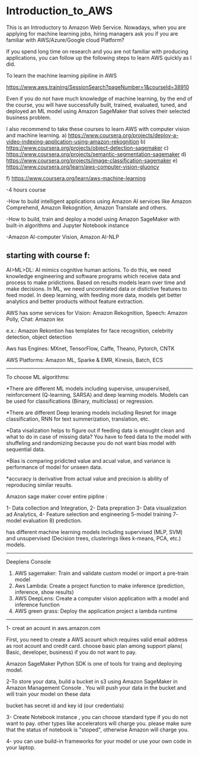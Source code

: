 # Introduction_to_AWS

This is an Introductory to Amazon Web Service. Nowadays, when you are applying for machine learning jobs, hiring managers ask you if you are familiar with AWS/Azure/Google cloud Platform? 

If you spend long time on research and you are not familiar with producing applications, you can follow up the following steps to learn AWS quickly as I did. 

To learn the machine learning pipiline in AWS

https://www.aws.training/SessionSearch?pageNumber=1&courseId=38910

Even if you do not have much knowledge of machine learning, by the end of the course, you will have successfully built, trained, evaluated, tuned, and deployed an ML model using Amazon SageMaker that solves their selected business problem. 

I also recommend to take these courses to learn AWS with computer vision and machine learning.
a)
https://www.coursera.org/projects/deploy-a-video-indexing-application-using-amazon-rekognition
b)
https://www.coursera.org/projects/object-detection-sagemaker
c)
https://www.coursera.org/projects/semantic-segmentation-sagemaker
d)
https://www.coursera.org/projects/image-classification-sagemaker
e)
https://www.coursera.org/learn/aws-computer-vision-gluoncv

f)
https://www.coursera.org/learn/aws-machine-learning   

-4 hours course

-How to build intelligent applications using Amazon AI services like Amazon Comprehend, Amazon Rekognition, Amazon Translate and others.

-How to build, train and deploy a model using Amazon SageMaker with built-in algorithms and Jupyter Notebook instance

-Amazon AI-computer Vision, Amazon AI-NLP


starting with course f: 
-----------------------------------------------------------------------------------------------------------------------------------------------------------------

AI>ML>DL: AI mimics cognitive human actions. To do this, we need knowledge engineering and software programs  which receive data and process to make pridictions. Based on results models learn over time and make decisions. In ML, we need uncorrelated data or distictive features to feed model. In deep learning, with feeding more data, models get better analytics and better products without feature extraction.

AWS has some services for Vision: Amazon Rekognition, Speech: Amazon Polly, Chat: Amazon lex

 e.x.: Amazon Rekontion has templates for face recognition, celebrity detection, object detection

Aws has Engines: MXnet, TensorFlow, Caffe, Theano, Pytorch, CNTK

AWS Platforms: Amazon ML, Sparke & EMR, Kinesis, Batch, ECS


--------------------------------------------------------------------------------------------------------------------------------------------------------------
To choose ML algorithms: 

*There are different ML models including supervise, unsupervised, reinforcement (Q-learning, SARSA) and deep learning models. Models can be used for classifications (Binary, multiclass) or regression. 

*There are different Deep leraning models including Resnet for image classification, RNN for text summerization, translation, etc.

*Data visalization helps to figure out if feeding data is enought clean and what to do in case of missing data? You have to feed data to the model with shuffeling and randomizing because you do not want bias model with sequential data.

*Bias is comparing pridicted value and acual value, and variance is performance of model for unseen data.

*accuracy is derivative from actual value and precision is ability of reproducing similar results. 


Amazon sage maker cover entire pipline : 

1- Data collection and Integration, 2- Data prepration 3- Data visualization ad Analytics, 4- Feature selection and engineering 5-model training 7- model evaluation
8) prediction. 

has different machine learning models including supervised (MLP, SVM) and unsupervised (Decision trees, clusterings likes k-means, PCA, etc.) models.

-------------------------------------------------------------------------------------------------------------------------------------------------------------
Deeplens Console

1) AWS sagemaker: Train and validate custom model or import a pre-train model 
2) Aws Lambda: Create a project function to make inference (prediction, inference, show results)
3) AWS DeepLens: Create a computer vision application with a model and inference function
4) AWS green grass: Deploy the application project a lambda runtime



--------------------------------------------------------------------------------------------------------------------------------------------------------


1- creat an acount in aws.amazon.com

First, you need to create a AWS acount which requires valid email address as root acount and credit card. choose basic plan among support plans( Basic, developer, business) if you do not want to pay.

Amazon SageMaker Python SDK is one of tools for traing and deploying model.

2-To store your data, build a bucket in s3 using Amazon SageMaker in Amazon Management Console . You will push your data in the bucket and will train your model on these data

bucket has secret id and key id (our credentials)

3- Create Notebook instance , you can choose standard type if you do not want to pay. other types like accelerators will charge you.
please make sure that the status of notebook is "stoped", otherwise Amazon will charge you.

4- you can use build-in frameworks for your model or use your own code in your laptop.














